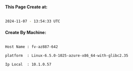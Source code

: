 
   
#### This Page Create at:

```bash

2024-11-07 - 13:54:33 UTC

```

#### Create By Machine:

```bash

Host Name : fv-az887-642

platform  : Linux-6.5.0-1025-azure-x86_64-with-glibc2.35

Ip Local  : 10.1.0.57

```

